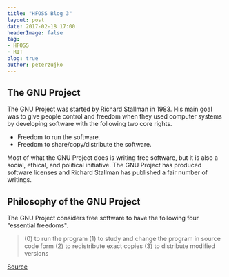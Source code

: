 ```yaml
---
title: "HFOSS Blog 3"
layout: post
date: 2017-02-18 17:00
headerImage: false
tag: 
- HFOSS
- RIT
blog: true
author: peterzujko
---
```


## The GNU Project
The GNU Project was started by Richard Stallman in 1983. His main goal was to give people control and freedom when they used computer systems by developing software with the following two core rights.
- Freedom to run the software.
- Freedom to share/copy/distribute the software.

Most of what the GNU Project does is writing free software, but it is also a social, ethical, and political initiative. The GNU Project has produced software licenses and Richard Stallman has published a fair number of writings.

## Philosophy of the GNU Project
The GNU Project considers free software to have the following four "essential freedoms".

> (0) to run the program 
> (1) to study and change the program in source code form 
> (2) to redistribute exact copies 
> (3) to distribute modified versions

[Source](https://www.gnu.org/philosophy/philosophy.html)
